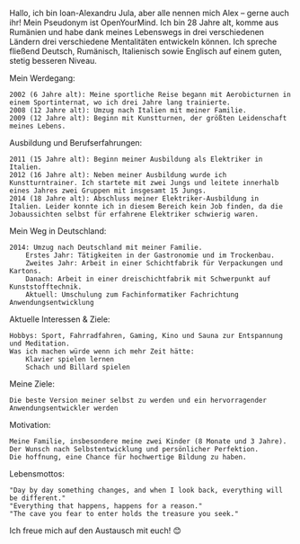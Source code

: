   Hallo, ich bin Ioan-Alexandru Jula, aber alle nennen mich Alex – gerne auch ihr! Mein Pseudonym ist OpenYourMind. Ich bin 28 Jahre alt, komme aus Rumänien und habe dank meines Lebenswegs in drei verschiedenen Ländern drei verschiedene Mentalitäten entwickeln können. Ich spreche fließend Deutsch, Rumänisch, Italienisch sowie Englisch auf einem guten, stetig besseren Niveau.

Mein Werdegang:

    2002 (6 Jahre alt): Meine sportliche Reise begann mit Aerobicturnen in einem Sportinternat, wo ich drei Jahre lang trainierte.
    2008 (12 Jahre alt): Umzug nach Italien mit meiner Familie.
    2009 (12 Jahre alt): Beginn mit Kunstturnen, der größten Leidenschaft meines Lebens.
   
Ausbildung und Berufserfahrungen:

    2011 (15 Jahre alt): Beginn meiner Ausbildung als Elektriker in Italien.
    2012 (16 Jahre alt): Neben meiner Ausbildung wurde ich Kunstturntrainer. Ich startete mit zwei Jungs und leitete innerhalb eines Jahres zwei Gruppen mit insgesamt 15 Jungs.
    2014 (18 Jahre alt): Abschluss meiner Elektriker-Ausbildung in Italien. Leider konnte ich in diesem Bereich kein Job finden, da die Jobaussichten selbst für erfahrene Elektriker schwierig waren.

Mein Weg in Deutschland:

    2014: Umzug nach Deutschland mit meiner Familie.
        Erstes Jahr: Tätigkeiten in der Gastronomie und im Trockenbau.
        Zweites Jahr: Arbeit in einer Schichtfabrik für Verpackungen und Kartons.
        Danach: Arbeit in einer dreischichtfabrik mit Schwerpunkt auf Kunststofftechnik.
        Aktuell: Umschulung zum Fachinformatiker Fachrichtung Anwendungsentwicklung

Aktuelle Interessen & Ziele:

    Hobbys: Sport, Fahrradfahren, Gaming, Kino und Sauna zur Entspannung und Meditation.
    Was ich machen würde wenn ich mehr Zeit hätte:
        Klavier spielen lernen
        Schach und Billard spielen
        
Meine Ziele:

    Die beste Version meiner selbst zu werden und ein hervorragender Anwendungsentwickler werden
    
Motivation:

    Meine Familie, insbesondere meine zwei Kinder (8 Monate und 3 Jahre).
    Der Wunsch nach Selbstentwicklung und persönlicher Perfektion.
    Die hoffnung, eine Chance für hochwertige Bildung zu haben.

Lebensmottos:

    "Day by day something changes, and when I look back, everything will be different."
    "Everything that happens, happens for a reason."
    "The cave you fear to enter holds the treasure you seek."

Ich freue mich auf den Austausch mit euch! 😊
